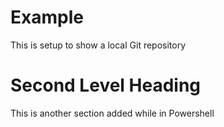 # Example

This is setup to show a local Git repository

# Second Level Heading

This is another section added while in Powershell